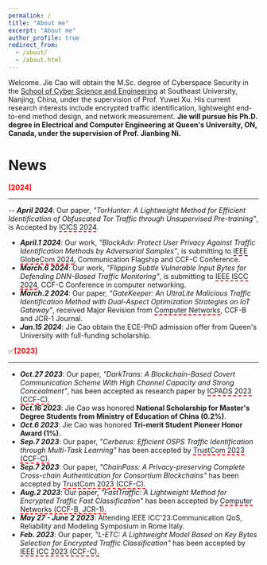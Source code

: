 ```yaml
---
permalink: /
title: "About me"
excerpt: "About me"
author_profile: true
redirect_from: 
  - /about/
  - /about.html
---
```


Welcome. Jie Cao will obtain the M.Sc. degree of Cyberspace Security in the [School of Cyber Science and Engineering](https://cyber.seu.edu.cn/) at Southeast University, Nanjing, China, under the supervision of Prof. Yuwei Xu. His current research interests include encrypted traffic identification, lightweight end-to-end method design, and network measurement. **Jie will pursue his Ph.D. degree in Electrical and Computer Engineering at Queen's University, ON, Canada, under the supervision of Prof. Jianbing Ni.**

# News
**<font color=red>[2024]</font>**

_________________

-- ***April 2024***: Our paper, *"TorHunter: A Lightweight Method for Efficient Identification of Obfuscated Tor Traffic through Unsupervised Pre-training"*, is Accepted by <span style="border-bottom: 2px dashed red;">ICICS 2024</span>.
- ***April.1 2024***: Our work, *"BlockAdv: Protect User Privacy Against Traffic Identification Methods by Adversarial Samples"*, is submitting to <span style="border-bottom: 2px dashed red;">IEEE GlobeCom 2024</span>, Communication Flagship and CCF-C Conference.
- ***March.6 2024***: Our work, *"Flipping Subtle Vulnerable Input Bytes for Defending DNN-Based Traffic Monitoring"*, is submitting to <span style="border-bottom: 2px dashed red;">IEEE ISCC 2024</span>, CCF-C Conference in computer networking.
- ***March.2 2024***: Our paper, *"GateKeeper: An UltraLite Malicious Traffic Identification Method with Dual-Aspect Optimization Strategies on IoT Gateway"*, received Major Revision from <span style="border-bottom: 2px dashed red;">Computer Networks</span>, CCF-B and JCR-1 Journal.
- ***Jan.15 2024***: Jie Cao obtain the ECE-PhD admission offer from Queen's University with full-funding scholarship.


✅**<font color=red>[2023]</font>**

_________________

- ***Oct.27 2023***: Our paper, *"DarkTrans: A Blockchain-Based Covert Communication Scheme With High Channel Capacity and Strong Concealment"*, has been accepted as research paper by <span style="border-bottom: 2px dashed red;">ICPADS 2023 (CCF-C).</span>
- ***Oct.16 2023***: Jie Cao was honored **National Scholarship for Master's Degree Students from Ministry of Education of China (0.2%)**.
- ***Oct.6 2023***: Jie Cao was honored **Tri-merit Student Pioneer Honor Award (1%).**
- ***Sep.7 2023***: Our paper, *"Cerberus: Efficient OSPS Traffic Identification through Multi-Task Learning"* has been accepted by <span style="border-bottom: 2px dashed red;">TrustCom 2023 (CCF-C).</span>
- ***Sep.7 2023***: Our paper, *"ChainPass: A Privacy-preserving Complete Cross-chain Authentication for Consortium Blockchains"* has been accepted by <span style="border-bottom: 2px dashed red;">TrustCom 2023 (CCF-C).</span>
- ***Aug.2 2023***: Our paper, *"FastTraffic: A Lightweight Method for Encrypted Traffic Fast Classification"* has been accepted by <span style="border-bottom: 2px dashed red;">Computer Networks (CCF-B, JCR-1).</span>
- ***May 27 - June 2 2023***: Attending IEEE ICC'23:Communication QoS, Reliability and Modeling Symposium in Rome Italy.
- ***Feb. 2023***: Our paper, *"$L$-ETC: A Lightweight Model Based on Key Bytes Selection for Encrypted Traffic Classification"* has been accepted by <span style="border-bottom: 2px dashed red;">IEEE ICC 2023 (CCF-C).</span>
